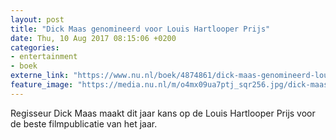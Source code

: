 ```yaml
---
layout: post
title: "Dick Maas genomineerd voor Louis Hartlooper Prijs"
date: Thu, 10 Aug 2017 08:15:06 +0200
categories: 
- entertainment 
- boek 
externe_link: "https://www.nu.nl/boek/4874861/dick-maas-genomineerd-louis-hartlooper-prijs.html"
feature_image: "https://media.nu.nl/m/o4mx09ua7ptj_sqr256.jpg/dick-maas-genomineerd-louis-hartlooper-prijs.jpg"
---
```


Regisseur Dick Maas maakt dit jaar kans op de Louis Hartlooper Prijs voor de beste filmpublicatie van het jaar.
